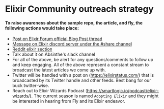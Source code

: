 # Elixir Community outreach strategy
#### To raise awareness about the sample repo, the article, and fly, the following actions would take place:
* [Post on Elixir Forum official Blog Post thread](https://elixirforum.com/tag/official-blog-posts-thread)
* [Message on Elixir discord server under the #share channel](https://discord.com/channels/269508806759809042/584471648187449352)
* [Reddit elixir section](https://reddit.com/r/elixir/)
* Talk about it on Absinthe's slack channel
* For all of the above, be alert for any questions/comments to follow up and keep engaging. All of the above represent a constant stream to broadcast the latest articles we come up with.
* Twitter will be handled with a post on (https://elixirstatus.com/) that is broadcasted by its Twitter handle and other feeds. Best bang for our buck twitter-wise.
* Reach out to Elixir Wizards Podcast (https://smartlogic.io/podcast/elixir-wizards/). The current season is named `Adopting Elixir` and they might be interested in hearing from Fly and its Elixir endeavor.
